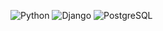 <img alt="Python" src="https://img.shields.io/badge/Python-3776AB?style=for-the-badge&logo=python&logoColor=white"> <img alt="Django" src="https://img.shields.io/badge/Django-092E20?style=for-the-badge&logo=django&logoColor=white" /> <img alt="PostgreSQL" src="https://img.shields.io/badge/PostgreSQL-336791?style=for-the-badge&logo=postgresql&logoColor=white" />

